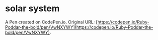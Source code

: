 # solar system

A Pen created on CodePen.io. Original URL: [https://codepen.io/Ruby-Poddar-the-bold/pen/VwNXYWY](https://codepen.io/Ruby-Poddar-the-bold/pen/VwNXYWY).

